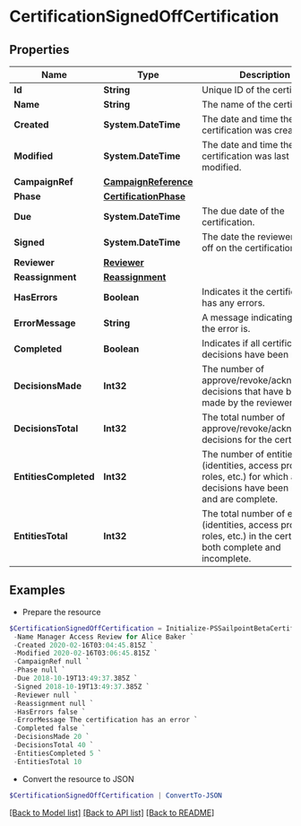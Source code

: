 # CertificationSignedOffCertification
## Properties

Name | Type | Description | Notes
------------ | ------------- | ------------- | -------------
**Id** | **String** | Unique ID of the certification. | 
**Name** | **String** | The name of the certification. | 
**Created** | **System.DateTime** | The date and time the certification was created. | 
**Modified** | **System.DateTime** | The date and time the certification was last modified. | [optional] 
**CampaignRef** | [**CampaignReference**](CampaignReference.md) |  | 
**Phase** | [**CertificationPhase**](CertificationPhase.md) |  | 
**Due** | **System.DateTime** | The due date of the certification. | 
**Signed** | **System.DateTime** | The date the reviewer signed off on the certification. | 
**Reviewer** | [**Reviewer**](Reviewer.md) |  | 
**Reassignment** | [**Reassignment**](Reassignment.md) |  | [optional] 
**HasErrors** | **Boolean** | Indicates it the certification has any errors. | 
**ErrorMessage** | **String** | A message indicating what the error is. | [optional] 
**Completed** | **Boolean** | Indicates if all certification decisions have been made. | 
**DecisionsMade** | **Int32** | The number of approve/revoke/acknowledge decisions that have been made by the reviewer. | 
**DecisionsTotal** | **Int32** | The total number of approve/revoke/acknowledge decisions for the certification. | 
**EntitiesCompleted** | **Int32** | The number of entities (identities, access profiles, roles, etc.) for which all decisions have been made and are complete. | 
**EntitiesTotal** | **Int32** | The total number of entities (identities, access profiles, roles, etc.) in the certification, both complete and incomplete. | 

## Examples

- Prepare the resource
```powershell
$CertificationSignedOffCertification = Initialize-PSSailpointBetaCertificationSignedOffCertification  -Id 2c91808576f886190176f88caf0d0067 `
 -Name Manager Access Review for Alice Baker `
 -Created 2020-02-16T03:04:45.815Z `
 -Modified 2020-02-16T03:06:45.815Z `
 -CampaignRef null `
 -Phase null `
 -Due 2018-10-19T13:49:37.385Z `
 -Signed 2018-10-19T13:49:37.385Z `
 -Reviewer null `
 -Reassignment null `
 -HasErrors false `
 -ErrorMessage The certification has an error `
 -Completed false `
 -DecisionsMade 20 `
 -DecisionsTotal 40 `
 -EntitiesCompleted 5 `
 -EntitiesTotal 10
```

- Convert the resource to JSON
```powershell
$CertificationSignedOffCertification | ConvertTo-JSON
```

[[Back to Model list]](../README.md#documentation-for-models) [[Back to API list]](../README.md#documentation-for-api-endpoints) [[Back to README]](../README.md)

